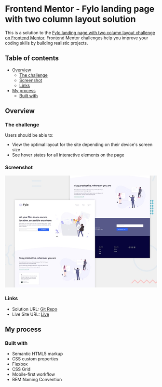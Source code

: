 # Frontend Mentor - Fylo landing page with two column layout solution

This is a solution to the [Fylo landing page with two column layout challenge on Frontend Mentor](https://www.frontendmentor.io/challenges/fylo-landing-page-with-two-column-layout-5ca5ef041e82137ec91a50f5). Frontend Mentor challenges help you improve your coding skills by building realistic projects.

## Table of contents

- [Overview](#overview)
  - [The challenge](#the-challenge)
  - [Screenshot](#screenshot)
  - [Links](#links)
- [My process](#my-process)
  - [Built with](#built-with)

## Overview

### The challenge

Users should be able to:

- View the optimal layout for the site depending on their device's screen size
- See hover states for all interactive elements on the page

### Screenshot

![](./design/desktop-preview.jpg)

### Links

- Solution URL: [Git Repo](https://github.com/sreeharshrajan/Frontend-Mentor-Challenges/tree/main/fylo-landing-page-with-two-column-layout)
- Live Site URL: [Live](https://fylo-landing-sreeh.netlify.app/)

## My process

### Built with

- Semantic HTML5 markup
- CSS custom properties
- Flexbox
- CSS Grid
- Mobile-first workflow
- BEM Naming Convention
